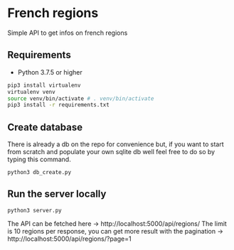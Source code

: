 # French regions
Simple API to get infos on french regions

## Requirements
- Python 3.7.5 or higher
```bash
pip3 install virtualenv
virtualenv venv
source venv/bin/activate # . venv/bin/activate
pip3 install -r requirements.txt
```

## Create database
There is already a db on the repo for convenience but, if you want to start from scratch and populate your own sqlite db well feel free to do so by typing this command.
```
python3 db_create.py
```

## Run the server locally
```
python3 server.py
```
The API can be fetched here -> http://localhost:5000/api/regions/
The limit is 10 regions per response, you can get more result with the pagination
->  http://localhost:5000/api/regions/?page=1

